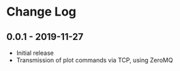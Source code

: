 # Change Log

## 0.0.1 - 2019-11-27
* Initial release
* Transmission of plot commands via TCP, using ZeroMQ
